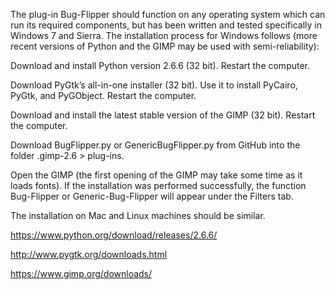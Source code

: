 The plug-in Bug-Flipper should function on any operating system which can run its required components, but has been written and tested specifically in Windows 7 and Sierra. The installation process for Windows follows (more recent versions of Python and the GIMP may be used with semi-reliability):

Download and install Python version 2.6.6 (32 bit). Restart the computer.

Download PyGtk’s all-in-one installer (32 bit). Use it to install PyCairo, PyGtk, and PyGObject. Restart the computer.

Download and install the latest stable version of the GIMP (32 bit). Restart the computer.

Download BugFlipper.py or GenericBugFlipper.py from GitHub into the folder .gimp-2.6 > plug-ins.

Open the GIMP (the first opening of the GIMP may take some time as it loads fonts). If the installation was performed successfully, the function Bug-Flipper or Generic-Bug-Flipper will appear under the Filters tab.

The installation on Mac and Linux machines should be similar. 

https://www.python.org/download/releases/2.6.6/

http://www.pygtk.org/downloads.html

https://www.gimp.org/downloads/
